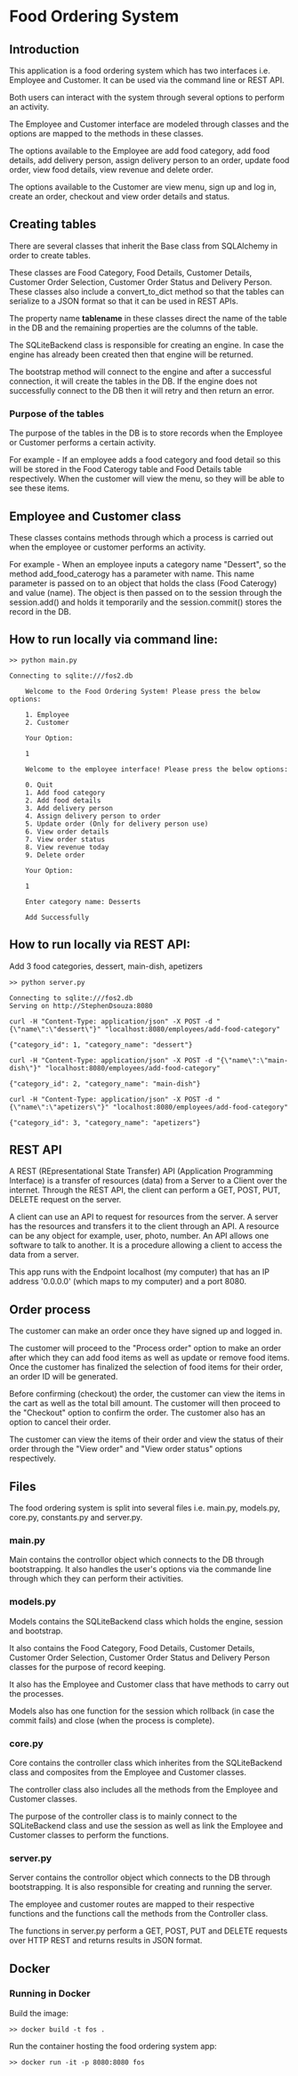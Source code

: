 # Food Ordering System

## Introduction

This application is a food ordering system which has two interfaces i.e. Employee and Customer. It can be used via the command line or REST API.

Both users can interact with the system through several options to perform an activity.

The Employee and Customer interface are modeled through classes and the options are mapped to the methods in these classes.

The options available to the Employee are add food category, add food details, add delivery person, assign delivery person to an order, update food order, view food details, view revenue and delete order.

The options available to the Customer are view menu, sign up and log in, create an order, checkout and view order details and status.

## Creating tables

There are several classes that inherit the Base class from SQLAlchemy in order to create tables. 

These classes are Food Category, Food Details, Customer Details, Customer Order Selection, Customer Order Status and Delivery Person. These classes also include a convert_to_dict method so that the tables can serialize to a JSON format so that it can be used in REST APIs.

The property name __tablename__ in these classes direct the name of the table in the DB and the remaining properties are the columns of the table.

The SQLiteBackend class is responsible for creating an engine. In case the engine has already been created then that engine will be returned. 

The bootstrap method will connect to the engine and after a successful connection, it will create the tables in the DB. If the engine does not successfully connect to the DB then it will retry and then return an error.

### Purpose of the tables

The purpose of the tables in the DB is to store records when the Employee or Customer performs a certain activity.

For example - If an employee adds a food category and food detail so this will be stored in the Food Caterogy table and Food Details table respectively. When the customer will view the menu, so they will be able to see these items.

## Employee and Customer class

These classes contains methods through which a process is carried out when the employee or customer performs an activity.

For example - When an employee inputs a category name "Dessert", so the method add_food_caterogy has a parameter with name. This name parameter is passed on to an object that holds the class (Food Caterogy) and value (name). The object is then passed on to the session through the session.add() and holds it temporarily and the session.commit() stores the record in the DB. 

## How to run locally via command line:

```
>> python main.py

Connecting to sqlite:///fos2.db
    
    Welcome to the Food Ordering System! Please press the below options:

    1. Employee
    2. Customer

    Your Option:

    1

    Welcome to the employee interface! Please press the below options:

    0. Quit
    1. Add food category
    2. Add food details
    3. Add delivery person
    4. Assign delivery person to order
    5. Update order (Only for delivery person use)
    6. View order details
    7. View order status
    8. View revenue today
    9. Delete order

    Your Option:

    1
    
    Enter category name: Desserts
    
    Add Successfully
```

## How to run locally via REST API:

Add 3 food categories, dessert, main-dish, apetizers

```
>> python server.py

Connecting to sqlite:///fos2.db
Serving on http://StephenDsouza:8080

curl -H "Content-Type: application/json" -X POST -d "{\"name\":\"dessert\"}" "localhost:8080/employees/add-food-category"

{"category_id": 1, "category_name": "dessert"}

curl -H "Content-Type: application/json" -X POST -d "{\"name\":\"main-dish\"}" "localhost:8080/employees/add-food-category"

{"category_id": 2, "category_name": "main-dish"}

curl -H "Content-Type: application/json" -X POST -d "{\"name\":\"apetizers\"}" "localhost:8080/employees/add-food-category"

{"category_id": 3, "category_name": "apetizers"}
```

## REST API

A REST (REpresentational State Transfer) API (Application Programming Interface) is a transfer of resources (data) from a Server to a Client over the internet. Through the REST API, the client can perform a GET, POST, PUT, DELETE request on the server.

A client can use an API to request for resources from the server. A server has the resources and transfers it to the client through an API. A resource can be any object for example, user, photo, number. An API allows one software to talk to another. It is a procedure allowing a client to access the data from a server. 

This app runs with the Endpoint localhost (my computer) that has an IP address '0.0.0.0' (which maps to my computer) and a port 8080.

## Order process

The customer can make an order once they have signed up and logged in. 

The customer will proceed to the "Process order" option to make an order after which they can add food items as well as update or remove food items. Once the customer has finalized the selection of food items for their order, an order ID will be generated.

Before confirming (checkout) the order, the customer can view the items in the cart as well as the total bill amount. The customer will then proceed to the "Checkout" option to confirm the order. The customer also has an option to cancel their order. 

The customer can view the items of their order and view the status of their order through the "View order" and "View order status" options respectively.

## Files

The food ordering system is split into several files i.e. main.py, models.py, core.py, constants.py and server.py.

### main.py

Main contains the controllor object which connects to the DB through bootstrapping. It also handles the user's options via the commande line through which they can perform their activities.

### models.py

Models contains the SQLiteBackend class which holds the engine, session and bootstrap. 

It also contains the Food Category, Food Details, Customer Details, Customer Order Selection, Customer Order Status and Delivery Person classes for the purpose of record keeping. 

It also has the Employee and Customer class that have methods to carry out the processes.

Models also has one function for the session which rollback (in case the commit fails) and close (when the process is complete).  

### core.py

Core contains the controller class which inherites from the SQLiteBackend class and composites from the Employee and Customer classes.

The controller class also includes all the methods from the Employee and Customer classes.

The purpose of the controller class is to mainly connect to the SQLiteBackend class and use the session as well as link the Employee and Customer classes to perform the functions.

### server.py

Server contains the controllor object which connects to the DB through bootstrapping. It is also responsible for creating and running the server.

The employee and customer routes are mapped to their respective functions and the functions call the methods from the Controller class.

The functions in server.py perform a GET, POST, PUT and DELETE requests over HTTP REST and returns results in JSON format.

## Docker

### Running in Docker

Build the image:
```
>> docker build -t fos .
```

Run the container hosting the food ordering system app:
```
>> docker run -it -p 8080:8080 fos
```